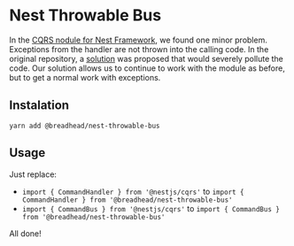 # Nest Throwable Bus

In the [CQRS nodule for Nest Framework](https://github.com/nestjs/cqrs), we found one minor problem. Exceptions from the handler are not thrown into the calling code. In the original repository, a [solution](https://github.com/nestjs/cqrs/issues/3) was proposed that would severely pollute the code. Our solution allows us to continue to work with the module as before, but to get a normal work with exceptions.

## Instalation

`yarn add @breadhead/nest-throwable-bus`

## Usage

Just replace:
+ `import { CommandHandler } from '@nestjs/cqrs'` to `import { CommandHandler } from '@breadhead/nest-throwable-bus'`
+ `import { CommandBus } from '@nestjs/cqrs'` to `import { CommandBus } from '@breadhead/nest-throwable-bus'`

All done!
